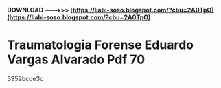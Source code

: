 **DOWNLOAD ———>>> [https://liabi-soso.blogspot.com/?cbu=2A0TpO](https://liabi-soso.blogspot.com/?cbu=2A0TpO)**


 
# Traumatologia Forense Eduardo Vargas Alvarado Pdf 70
 
  3952bcde3c
 
